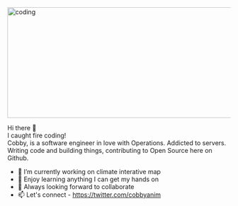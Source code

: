 <img alt="coding" width="784" height="250" src="https://user-images.githubusercontent.com/39762158/227976142-2d259bbc-4259-4834-b5d0-2e2d3c244333.png" />

Hi there 👋 <br/>
I caught fire coding!<br/>
Cobby, is a software engineer in love with Operations. Addicted to servers.<br/>
Writing code and building things, contributing to Open Source here on Github.


- 🔭 I’m currently working on climate interative map
- 🌱 Enjoy learning anything I can get my hands on
- 👯 Always looking forward to collaborate
- 📫 Let's connect - https://twitter.com/cobbyanim

